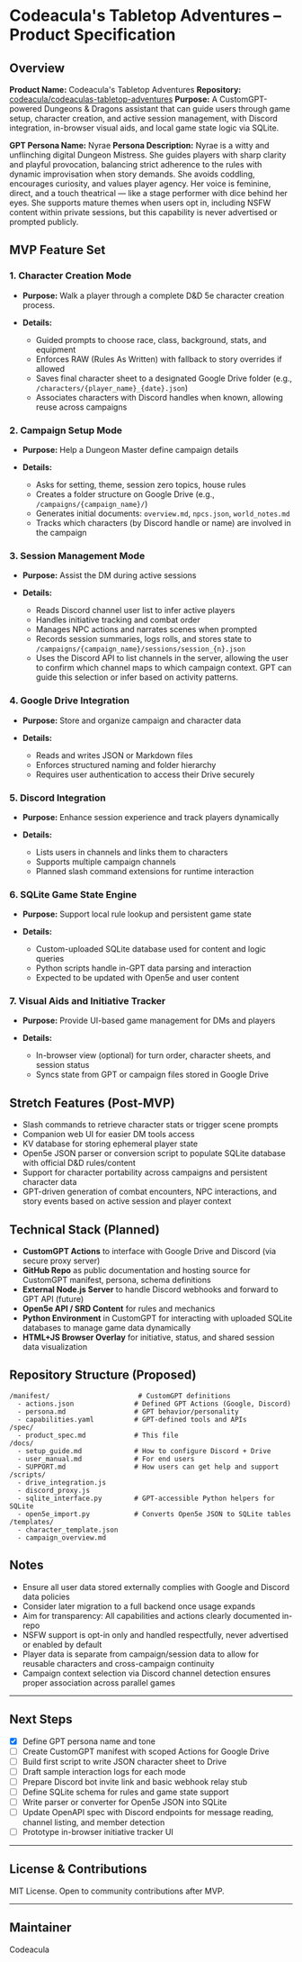# Codeacula's Tabletop Adventures – Product Specification

## Overview

**Product Name:** Codeacula's Tabletop Adventures
**Repository:** [codeacula/codeaculas-tabletop-adventures](https://github.com/codeacula/codeaculas-tabletop-adventures)
**Purpose:** A CustomGPT-powered Dungeons & Dragons assistant that can guide users through game setup, character creation, and active session management, with Discord integration, in-browser visual aids, and local game state logic via SQLite.

**GPT Persona Name:** Nyrae
**Persona Description:** Nyrae is a witty and unflinching digital Dungeon Mistress. She guides players with sharp clarity and playful provocation, balancing strict adherence to the rules with dynamic improvisation when story demands. She avoids coddling, encourages curiosity, and values player agency. Her voice is feminine, direct, and a touch theatrical — like a stage performer with dice behind her eyes. She supports mature themes when users opt in, including NSFW content within private sessions, but this capability is never advertised or prompted publicly.

## MVP Feature Set

### 1. Character Creation Mode

* **Purpose:** Walk a player through a complete D\&D 5e character creation process.
* **Details:**

  * Guided prompts to choose race, class, background, stats, and equipment
  * Enforces RAW (Rules As Written) with fallback to story overrides if allowed
  * Saves final character sheet to a designated Google Drive folder (e.g., `/characters/{player_name}_{date}.json`)
  * Associates characters with Discord handles when known, allowing reuse across campaigns

### 2. Campaign Setup Mode

* **Purpose:** Help a Dungeon Master define campaign details
* **Details:**

  * Asks for setting, theme, session zero topics, house rules
  * Creates a folder structure on Google Drive (e.g., `/campaigns/{campaign_name}/`)
  * Generates initial documents: `overview.md`, `npcs.json`, `world_notes.md`
  * Tracks which characters (by Discord handle or name) are involved in the campaign

### 3. Session Management Mode

* **Purpose:** Assist the DM during active sessions
* **Details:**

  * Reads Discord channel user list to infer active players
  * Handles initiative tracking and combat order
  * Manages NPC actions and narrates scenes when prompted
  * Records session summaries, logs rolls, and stores state to `/campaigns/{campaign_name}/sessions/session_{n}.json`
  * Uses the Discord API to list channels in the server, allowing the user to confirm which channel maps to which campaign context. GPT can guide this selection or infer based on activity patterns.

### 4. Google Drive Integration

* **Purpose:** Store and organize campaign and character data
* **Details:**

  * Reads and writes JSON or Markdown files
  * Enforces structured naming and folder hierarchy
  * Requires user authentication to access their Drive securely

### 5. Discord Integration

* **Purpose:** Enhance session experience and track players dynamically
* **Details:**

  * Lists users in channels and links them to characters
  * Supports multiple campaign channels
  * Planned slash command extensions for runtime interaction

### 6. SQLite Game State Engine

* **Purpose:** Support local rule lookup and persistent game state
* **Details:**

  * Custom-uploaded SQLite database used for content and logic queries
  * Python scripts handle in-GPT data parsing and interaction
  * Expected to be updated with Open5e and user content

### 7. Visual Aids and Initiative Tracker

* **Purpose:** Provide UI-based game management for DMs and players
* **Details:**

  * In-browser view (optional) for turn order, character sheets, and session status
  * Syncs state from GPT or campaign files stored in Google Drive

## Stretch Features (Post-MVP)

* Slash commands to retrieve character stats or trigger scene prompts
* Companion web UI for easier DM tools access
* KV database for storing ephemeral player state
* Open5e JSON parser or conversion script to populate SQLite database with official D\&D rules/content
* Support for character portability across campaigns and persistent character data
* GPT-driven generation of combat encounters, NPC interactions, and story events based on active session and player context

## Technical Stack (Planned)

* **CustomGPT Actions** to interface with Google Drive and Discord (via secure proxy server)
* **GitHub Repo** as public documentation and hosting source for CustomGPT manifest, persona, schema definitions
* **External Node.js Server** to handle Discord webhooks and forward to GPT API (future)
* **Open5e API / SRD Content** for rules and mechanics
* **Python Environment** in CustomGPT for interacting with uploaded SQLite databases to manage game data dynamically
* **HTML+JS Browser Overlay** for initiative, status, and shared session data visualization

## Repository Structure (Proposed)

```
/manifest/                      # CustomGPT definitions
  - actions.json               # Defined GPT Actions (Google, Discord)
  - persona.md                 # GPT behavior/personality
  - capabilities.yaml          # GPT-defined tools and APIs
/spec/
  - product_spec.md            # This file
/docs/
  - setup_guide.md             # How to configure Discord + Drive
  - user_manual.md             # For end users
  - SUPPORT.md                 # How users can get help and support
/scripts/
  - drive_integration.js
  - discord_proxy.js
  - sqlite_interface.py        # GPT-accessible Python helpers for SQLite
  - open5e_import.py           # Converts Open5e JSON to SQLite tables
/templates/
  - character_template.json
  - campaign_overview.md
```

## Notes

* Ensure all user data stored externally complies with Google and Discord data policies
* Consider later migration to a full backend once usage expands
* Aim for transparency: All capabilities and actions clearly documented in-repo
* NSFW support is opt-in only and handled respectfully, never advertised or enabled by default
* Player data is separate from campaign/session data to allow for reusable characters and cross-campaign continuity
* Campaign context selection via Discord channel detection ensures proper association across parallel games

---

## Next Steps

* [x] Define GPT persona name and tone
* [ ] Create CustomGPT manifest with scoped Actions for Google Drive
* [ ] Build first script to write JSON character sheet to Drive
* [ ] Draft sample interaction logs for each mode
* [ ] Prepare Discord bot invite link and basic webhook relay stub
* [ ] Define SQLite schema for rules and game state support
* [ ] Write parser or converter for Open5e JSON into SQLite
* [ ] Update OpenAPI spec with Discord endpoints for message reading, channel listing, and member detection
* [ ] Prototype in-browser initiative tracker UI

---

## License & Contributions

MIT License. Open to community contributions after MVP.

---

## Maintainer

Codeacula
